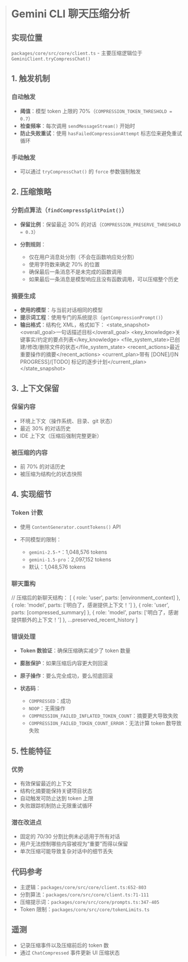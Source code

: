 > # Gemini CLI 聊天压缩分析
>
> ## 实现位置
>
> `packages/core/src/core/client.ts` - 主要压缩逻辑位于 `GeminiClient.tryCompressChat()`
>
> ## 1. 触发机制
>
> ### 自动触发
>
> - **阈值**：模型 token 上限的 70%（`COMPRESSION_TOKEN_THRESHOLD = 0.7`）
> - **检查频率**：每次调用 `sendMessageStream()` 开始时
> - **防止失败重试**：使用 `hasFailedCompressionAttempt` 标志位来避免重试循环
>
> ### 手动触发
>
> - 可以通过 `tryCompressChat()` 的 `force` 参数强制触发
>
> ## 2. 压缩策略
>
> ### 分割点算法（`findCompressSplitPoint()`）
>
> - **保留比例**：保留最近 30% 的对话（`COMPRESSION_PRESERVE_THRESHOLD = 0.3`）
> - **分割规则**：
>
>   - 仅在用户消息处分割（不会在函数响应处分割）
>   - 使用字符数来确定 70% 的位置
>   - 确保最后一条消息不是未完成的函数调用
>   - 如果最后一条消息是模型响应且没有函数调用，可以压缩整个历史
>
> ### 摘要生成
>
> - **使用的模型**：与当前对话相同的模型
> - **提示词工程**：使用专门的系统提示（`getCompressionPrompt()`）
> - **输出格式**：结构化 XML，格式如下：
>   <state_snapshot>
>   <overall_goal>一句话描述目标</overall_goal>
>   <key_knowledge>关键事实/约定的要点列表</key_knowledge>
>   <file_system_state>已创建/修改/删除文件的状态</file_system_state>
>   <recent_actions>最近重要操作的摘要</recent_actions>
>   <current_plan>带有 [DONE]/[IN PROGRESS]/[TODO] 标记的逐步计划</current_plan>
>   </state_snapshot>
>
> ## 3. 上下文保留
>
> ### 保留内容
>
> - 环境上下文（操作系统、目录、git 状态）
> - 最近 30% 的对话历史
> - IDE 上下文（压缩后强制完整更新）
>
> ### 被压缩的内容
>
> - 前 70% 的对话历史
> - 被压缩为结构化的状态快照
>
> ## 4. 实现细节
>
> ### Token 计数
>
> - 使用 `ContentGenerator.countTokens()` API
> - 不同模型的限制：
>
>   - `gemini-2.5-*`：1,048,576 tokens
>   - `gemini-1.5-pro`：2,097,152 tokens
>   - 默认：1,048,576 tokens
>
> ### 聊天重构
>
> // 压缩后的新聊天结构：
> [
> { role: 'user', parts: [environment_context] },
> { role: 'model', parts: ['明白了，感谢提供上下文！'] },
> { role: 'user', parts: [compressed_summary] },
> { role: 'model', parts: ['明白了，感谢提供额外的上下文！'] },
> ...preserved_recent_history
> ]
>
> ### 错误处理
>
> - **Token 数验证**：确保压缩确实减少了 token 数量
> - **膨胀保护**：如果压缩后内容更大则回滚
> - **原子操作**：要么完全成功，要么彻底回滚
> - **状态码**：
>
>   - `COMPRESSED`：成功
>   - `NOOP`：无需操作
>   - `COMPRESSION_FAILED_INFLATED_TOKEN_COUNT`：摘要更大导致失败
>   - `COMPRESSION_FAILED_TOKEN_COUNT_ERROR`：无法计算 token 数导致失败
>
> ## 5. 性能特征
>
> ### 优势
>
> - 有效保留最近的上下文
> - 结构化摘要能保持关键项目状态
> - 自动触发可防止达到 token 上限
> - 失败跟踪机制防止无限重试循环
>
> ### 潜在改进点
>
> - 固定的 70/30 分割比例未必适用于所有对话
> - 用户无法控制哪些内容被视为“重要”而得以保留
> - 单次压缩可能导致复杂对话中的细节丢失
>
> ## 代码参考
>
> - 主逻辑：`packages/core/src/core/client.ts:652-803`
> - 分割算法：`packages/core/src/core/client.ts:71-111`
> - 压缩提示词：`packages/core/src/core/prompts.ts:347-405`
> - Token 限制：`packages/core/src/core/tokenLimits.ts`
>
> ## 遥测
>
> - 记录压缩事件以及压缩前后的 token 数
> - 通过 `ChatCompressed` 事件更新 UI 压缩状态
